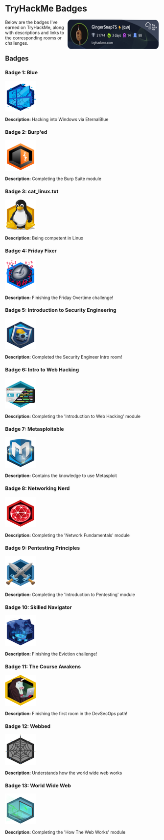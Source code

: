 

# TryHackMe Badges 
<img src="images/GingerSnap75.png" alt="gingersnap75" width="300" height="100" style="float: right;">
Below are the badges I've earned on TryHackMe, along with descriptions and links to the corresponding rooms or challenges.


## Badges

### Badge 1: Blue

<img src="images/Blue.png" alt="Badge 1" width="100" height="100">

**Description:** Hacking into Windows via EternalBlue

### Badge 2: Burp'ed

<img src="images/Burp'ed.png" alt="Badge 2" width="100" height="100">

**Description:** Completing the Burp Suite module

### Badge 3: cat_linux.txt

<img src="images/cat_linux.png" alt="Badge 3" width="100" height="100">

**Description:** Being competent in Linux

### Badge 4: Friday Fixer

<img src="images/Friday_fixer.png" alt="Badge 4" width="100" height="100">

**Description:** Finishing the Friday Overtime challenge! 

### Badge 5: Introduction to Security Engineering

<img src="images/Intro_to_Sec_Engi.png" alt="Badge 5" width="100" height="100">

**Description:** Completed the Security Engineer Intro room!

### Badge 6: Intro to Web Hacking

<img src="images/Intro_to_Web_hacking.png" alt="Badge 6" width="100" height="100">

**Description:** Completing the 'Introduction to Web Hacking' module


### Badge 7: Metasploitable

<img src="images/metasplotable.png" alt="Badge 7" width="100" height="100">

**Description:** Contains the knowledge to use Metasploit


### Badge 8: Networking Nerd

<img src="images/Networking_Nerd.png" alt="Badge 8" width="100" height="100">

**Description:** Completing the 'Network Fundamentals' module

### Badge 9: Pentesting Principles

<img src="images/Pentesting_principles.png" alt="Badge 9" width="100" height="100">

**Description:** Completing the 'Introduction to Pentesting' module


### Badge 10: Skilled Navigator

<img src="images/Skilled_Navigator.png" alt="Badge 10" width="100" height="100">

**Description:** Finishing the Eviction challenge!

### Badge 11: The Course Awakens

<img src="images/The_Course_awakens.png" alt="Badge 11" width="100" height="100">

**Description:** Finishing the first room in the DevSecOps path!

### Badge 12: Webbed

<img src="images/Webbed.png" alt="Badge 12" width="100" height="100">

**Description:** Understands how the world wide web works

### Badge 13: World Wide Web

<img src="images/World_Wide_Web.png" alt="Badge 13" width="100" height="100">

**Description:** Completing the 'How The Web Works' module

